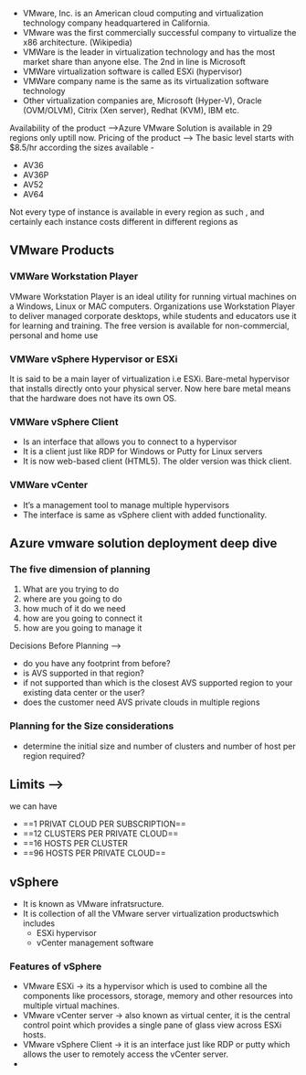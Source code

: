 

- VMware, Inc. is an American cloud computing and virtualization technology company headquartered in California. 
- VMware was the first commercially successful company to virtualize the x86 architecture. (Wikipedia) 
- VMWare is the leader in virtualization technology and has the most market share than anyone else. The 2nd in line is Microsoft 
- VMWare virtualization software is called ESXi (hypervisor) 
- VMWare company name is the same as its virtualization software technology
- Other virtualization companies are, Microsoft (Hyper-V), Oracle (OVM/OLVM), Citrix (Xen server), Redhat (KVM), IBM etc.


Availability of the product -->Azure VMware Solution is available in 29 regions only uptill now.
Pricing of the product --> The basic level starts with $8.5/hr
according the sizes available -
- AV36
- AV36P
- AV52
- AV64

Not every type of instance is available in every region as such , and certainly each instance costs different in different regions as

## VMware Products

### VMWare Workstation Player 
VMware Workstation Player is an ideal utility for running virtual machines on a Windows, Linux or MAC computers. Organizations use Workstation Player to deliver managed corporate desktops, while students and educators use it for learning and training. The free version is available for non-commercial, personal and home use
### VMWare vSphere Hypervisor or  ESXi
It is said to be a main layer of virtualization i.e ESXi. Bare-metal hypervisor that installs directly onto your physical server.
Now here bare metal means that the hardware does not have its own OS.

### VMWare vSphere Client 
- Is an interface that allows you to connect to a hypervisor 
- It is a client just like RDP for Windows or Putty for Linux servers 
- It is now web-based client (HTML5). The older version was thick client.

### VMWare vCenter
- It’s a management tool to manage multiple hypervisors 
- The interface is same as vSphere client with added functionality.

## Azure vmware solution deployment deep dive

### The five dimension of planning

1. What are you trying to do
2. where are you going to do
3. how much of it do we need
4. how are you going to connect it
5. how are you going to manage it



Decisions Before Planning -->
- do you have any footprint from before?
- is AVS supported in that region?
- if not supported than which is the closest AVS supported region to your existing data center or the user?
- does the customer need AVS private clouds in multiple regions


### Planning for the Size considerations

- determine the initial size and number of clusters and number of host per region required?

## Limits -->
we can have
- ==1 PRIVAT CLOUD PER SUBSCRIPTION==
- ==12 CLUSTERS PER PRIVATE CLOUD==
- ==16 HOSTS PER CLUSTER
- ==96 HOSTS PER PRIVATE CLOUD==

 

## vSphere

- It is known as VMware infratsructure.
- It is collection of all the VMware server virtualization productswhich includes 
  - ESXi hypervisor 
  - vCenter management software

### Features of vSphere 
- VMware ESXi -> its a hypervisor which is used to combine all the components like processors, storage, memory and other resources into multiple virtual machines.
- VMware vCenter server -> also known as virtual center, it is the central control point which provides a single pane of glass view across ESXi hosts.
- VMware vSphere Client -> it is an interface just like RDP or putty which allows the user to remotely access the vCenter server.
- 

